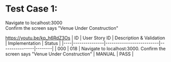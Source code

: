 # Test Case 1:
  Navigate to localhost:3000  
  Confirm the screen says "Venue Under Construction"

  https://youtu.be/kp_h6RdZ3Os
| ID | User Story ID | Description & Validation | Implementation | Status | 
|----|---------------|--------------------------|----------------|--------|
| 000 | 018 | Navigate to localhost:3000. Confirm the screen says "Venue Under Construction" | MANUAL | PASS | 
